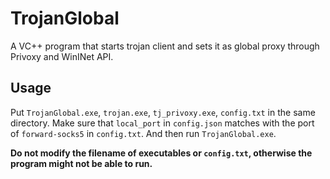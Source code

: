 # TrojanGlobal
A VC++ program that starts trojan client and sets it as global proxy through Privoxy and WinINet API.

## Usage
Put `TrojanGlobal.exe`, `trojan.exe`, `tj_privoxy.exe`, `config.txt` in the same directory. Make sure that `local_port` in `config.json` matches with the port of `forward-socks5` in `config.txt`. And then run `TrojanGlobal.exe`.

**Do not modify the filename of executables or `config.txt`, otherwise the program might not be able to run.**
